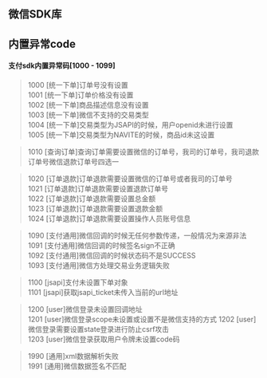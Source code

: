 ## 微信SDK库

## 内置异常code

#### 支付sdk内置异常码[1000 - 1099]
> 1000	[统一下单]订单号没有设置    
> 1001	[统一下单]订单价格没有设置    
> 1002	[统一下单]商品描述信息没有设置    
> 1003	[统一下单]微信不支持的交易类型    
> 1004	[统一下单]交易类型为JSAPI的时候，用户openid未进行设置   
> 1005	[统一下单]交易类型为NAVITE的时候，商品id未这设置    

> 1010	[查询订单]查询订单需要设置微信的订单号，我司的订单号，我司退款订单号微信退款订单号四选一

> 1020	[订单退款]订单退款需要设置微信的订单号或者我司的订单号    
> 1021	[订单退款]订单退款需要设置退款订单号    
> 1022	[订单退款]订单退款需要设置总金额    
> 1023	[订单退款]订单退款需要设置退款金额    
> 1024	[订单退款]订单退款需要设置操作人员账号信息

> 1090	[支付通用]微信回调的时候无任何参数传递，一般情况为来源非法    
> 1091	[支付通用]微信回调的时候签名sign不正确    
> 1092	[支付通用]微信回调的时候状态码不是SUCCESS   
> 1093	[支付通用]微信方处理交易业务逻辑失败    

> 1100	[jsapi]支付未设置下单对象		
> 1101  [jsapi]获取jsapi_ticket未传入当前的url地址		

> 1200	[user]微信登录未设置回调地址		
> 1201	[user]微信登录scope未设置或设置不是微信支持的方式
> 1202	[user]微信登录需要设置state登录进行防止csrf攻击		
> 1203	[user]微信登录获取用户令牌未设置code码

> 1990 	[通用]xml数据解析失败   
> 1991	[通用]微信数据签名不匹配
